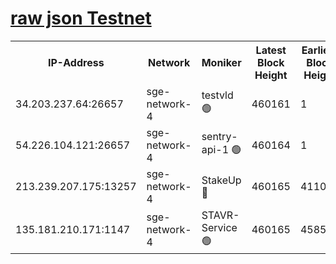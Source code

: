 
[raw json Testnet](https://rpc-check.sget.stavr.tech/sget/rpc-sget-result.json)
=


<table><tr><th>IP-Address</th><th>Network</th><th>Moniker</th><th>Latest Block Height</th><th>Earliest Block Height</th><th>Catching Up</th><th>Voting Power</th><th>Scan Time</th></tr><tr><td>34.203.237.64:26657</td><td>sge-network-4</td><td>testvld 🟢</td><td>460161</td><td>1</td><td>False</td><td>0</td><td>2023-12-01T22:57:10.289163252UTC</td></tr><tr><td>54.226.104.121:26657</td><td>sge-network-4</td><td>sentry-api-1 🟢</td><td>460164</td><td>1</td><td>False</td><td>0</td><td>2023-12-01T22:57:23.152527405UTC</td></tr><tr><td>213.239.207.175:13257</td><td>sge-network-4</td><td>StakeUp 🔴</td><td>460165</td><td>411001</td><td>False</td><td>100</td><td>2023-12-01T22:57:31.553156863UTC</td></tr><tr><td>135.181.210.171:1147</td><td>sge-network-4</td><td>STAVR-Service 🟢</td><td>460165</td><td>458501</td><td>False</td><td>0</td><td>2023-12-01T22:57:31.919745612UTC</td></tr></table>
